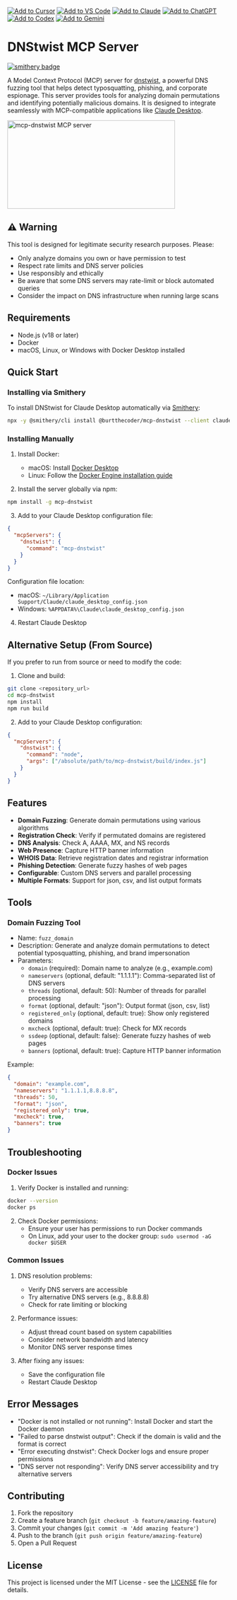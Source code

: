 [![Add to Cursor](https://fastmcp.me/badges/cursor_dark.svg)](https://fastmcp.me/MCP/Details/1034/dnstwist)
[![Add to VS Code](https://fastmcp.me/badges/vscode_dark.svg)](https://fastmcp.me/MCP/Details/1034/dnstwist)
[![Add to Claude](https://fastmcp.me/badges/claude_dark.svg)](https://fastmcp.me/MCP/Details/1034/dnstwist)
[![Add to ChatGPT](https://fastmcp.me/badges/chatgpt_dark.svg)](https://fastmcp.me/MCP/Details/1034/dnstwist)
[![Add to Codex](https://fastmcp.me/badges/codex_dark.svg)](https://fastmcp.me/MCP/Details/1034/dnstwist)
[![Add to Gemini](https://fastmcp.me/badges/gemini_dark.svg)](https://fastmcp.me/MCP/Details/1034/dnstwist)

# DNStwist MCP Server
[![smithery badge](https://smithery.ai/badge/@burtthecoder/mcp-dnstwist)](https://smithery.ai/server/@burtthecoder/mcp-dnstwist)

A Model Context Protocol (MCP) server for [dnstwist](https://github.com/elceef/dnstwist), a powerful DNS fuzzing tool that helps detect typosquatting, phishing, and corporate espionage. This server provides tools for analyzing domain permutations and identifying potentially malicious domains. It is designed to integrate seamlessly with MCP-compatible applications like [Claude Desktop](https://claude.ai).

<a href="https://glama.ai/mcp/servers/it7izu3ufb"><img width="380" height="200" src="https://glama.ai/mcp/servers/it7izu3ufb/badge" alt="mcp-dnstwist MCP server" /></a>


## ⚠️ Warning

This tool is designed for legitimate security research purposes. Please:
- Only analyze domains you own or have permission to test
- Respect rate limits and DNS server policies
- Use responsibly and ethically
- Be aware that some DNS servers may rate-limit or block automated queries
- Consider the impact on DNS infrastructure when running large scans

## Requirements

- Node.js (v18 or later)
- Docker
- macOS, Linux, or Windows with Docker Desktop installed

## Quick Start

### Installing via Smithery

To install DNStwist for Claude Desktop automatically via [Smithery](https://smithery.ai/server/@burtthecoder/mcp-dnstwist):

```bash
npx -y @smithery/cli install @burtthecoder/mcp-dnstwist --client claude
```

### Installing Manually
1. Install Docker:
   - macOS: Install [Docker Desktop](https://www.docker.com/products/docker-desktop)
   - Linux: Follow the [Docker Engine installation guide](https://docs.docker.com/engine/install/)

2. Install the server globally via npm:
```bash
npm install -g mcp-dnstwist
```

3. Add to your Claude Desktop configuration file:
```json
{
  "mcpServers": {
    "dnstwist": {
      "command": "mcp-dnstwist"
    }
  }
}
```

Configuration file location:
- macOS: `~/Library/Application Support/Claude/claude_desktop_config.json`
- Windows: `%APPDATA%\Claude\claude_desktop_config.json`

4. Restart Claude Desktop

## Alternative Setup (From Source)

If you prefer to run from source or need to modify the code:

1. Clone and build:
```bash
git clone <repository_url>
cd mcp-dnstwist
npm install
npm run build
```

2. Add to your Claude Desktop configuration:
```json
{
  "mcpServers": {
    "dnstwist": {
      "command": "node",
      "args": ["/absolute/path/to/mcp-dnstwist/build/index.js"]
    }
  }
}
```

## Features

- **Domain Fuzzing**: Generate domain permutations using various algorithms
- **Registration Check**: Verify if permutated domains are registered
- **DNS Analysis**: Check A, AAAA, MX, and NS records
- **Web Presence**: Capture HTTP banner information
- **WHOIS Data**: Retrieve registration dates and registrar information
- **Phishing Detection**: Generate fuzzy hashes of web pages
- **Configurable**: Custom DNS servers and parallel processing
- **Multiple Formats**: Support for json, csv, and list output formats

## Tools

### Domain Fuzzing Tool
- Name: `fuzz_domain`
- Description: Generate and analyze domain permutations to detect potential typosquatting, phishing, and brand impersonation
- Parameters:
  * `domain` (required): Domain name to analyze (e.g., example.com)
  * `nameservers` (optional, default: "1.1.1.1"): Comma-separated list of DNS servers
  * `threads` (optional, default: 50): Number of threads for parallel processing
  * `format` (optional, default: "json"): Output format (json, csv, list)
  * `registered_only` (optional, default: true): Show only registered domains
  * `mxcheck` (optional, default: true): Check for MX records
  * `ssdeep` (optional, default: false): Generate fuzzy hashes of web pages
  * `banners` (optional, default: true): Capture HTTP banner information

Example:
```json
{
  "domain": "example.com",
  "nameservers": "1.1.1.1,8.8.8.8",
  "threads": 50,
  "format": "json",
  "registered_only": true,
  "mxcheck": true,
  "banners": true
}
```

## Troubleshooting

### Docker Issues

1. Verify Docker is installed and running:
```bash
docker --version
docker ps
```

2. Check Docker permissions:
   - Ensure your user has permissions to run Docker commands
   - On Linux, add your user to the docker group: `sudo usermod -aG docker $USER`

### Common Issues

1. DNS resolution problems:
   - Verify DNS servers are accessible
   - Try alternative DNS servers (e.g., 8.8.8.8)
   - Check for rate limiting or blocking

2. Performance issues:
   - Adjust thread count based on system capabilities
   - Consider network bandwidth and latency
   - Monitor DNS server response times

3. After fixing any issues:
   - Save the configuration file
   - Restart Claude Desktop

## Error Messages

- "Docker is not installed or not running": Install Docker and start the Docker daemon
- "Failed to parse dnstwist output": Check if the domain is valid and the format is correct
- "Error executing dnstwist": Check Docker logs and ensure proper permissions
- "DNS server not responding": Verify DNS server accessibility and try alternative servers

## Contributing

1. Fork the repository
2. Create a feature branch (`git checkout -b feature/amazing-feature`)
3. Commit your changes (`git commit -m 'Add amazing feature'`)
4. Push to the branch (`git push origin feature/amazing-feature`)
5. Open a Pull Request

## License

This project is licensed under the MIT License - see the [LICENSE](LICENSE) file for details.
